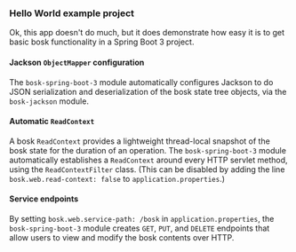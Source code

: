 ### Hello World example project

Ok, this app doesn't do much,
but it does demonstrate how easy it is to get basic bosk functionality in a Spring Boot 3 project.

#### Jackson `ObjectMapper` configuration

The `bosk-spring-boot-3` module automatically configures Jackson
to do JSON serialization and deserialization of the bosk state tree objects,
via the `bosk-jackson` module.

#### Automatic `ReadContext`

A bosk `ReadContext` provides a lightweight thread-local snapshot of the bosk state
for the duration of an operation.
The `bosk-spring-boot-3` module automatically establishes a `ReadContext` around every HTTP servlet method,
using the `ReadContextFilter` class.
(This can be disabled by adding the line `bosk.web.read-context: false` to `application.properties`.)

#### Service endpoints

By setting `bosk.web.service-path: /bosk` in `application.properties`,
the `bosk-spring-boot-3` module creates `GET`, `PUT`, and `DELETE` endpoints
that allow users to view and modify the bosk contents over HTTP.
